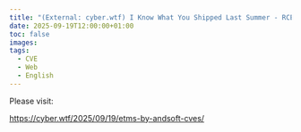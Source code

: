 ```yaml
---
title: "(External: cyber.wtf) I Know What You Shipped Last Summer - RCE, SQLi and More in Logistics Software e-TMS"
date: 2025-09-19T12:00:00+01:00
toc: false
images:
tags:
  - CVE
  - Web
  - English
---
```


Please visit:

https://cyber.wtf/2025/09/19/etms-by-andsoft-cves/
